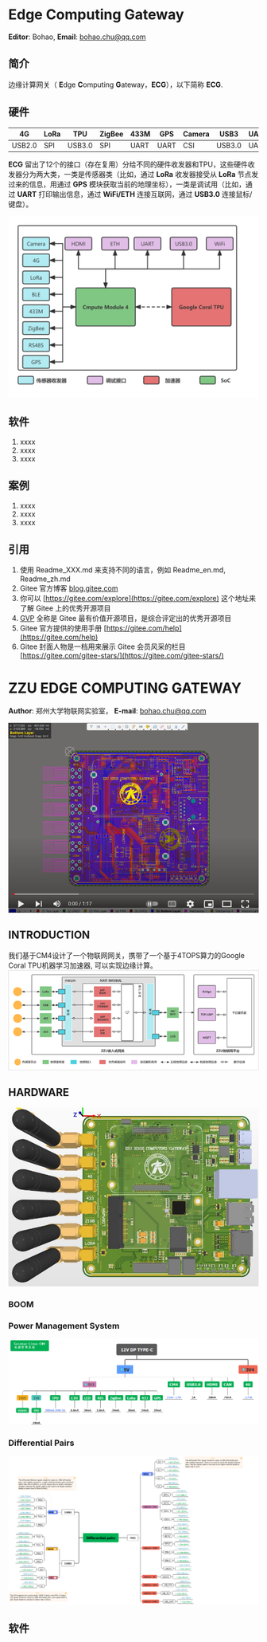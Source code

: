 #  **Edge Computing Gateway** 
**Editor**: Bohao, **Email**: bohao.chu@qq.com


## 简介

边缘计算网关（ **E**dge **C**omputing **G**ateway，**ECG**），以下简称 **ECG**.

## 硬件

|4G|LoRa|TPU|ZigBee|433M|GPS|Camera|USB3|UART|ETH|WiFi|BLE|
|---|---|---|---|---|---|---|---|---|---|---|---|
|USB2.0|SPI|USB3.0|SPI|UART|UART|CSI|USB3.0|UART|-|-|-|

**ECG** 留出了12个的接口（存在复用）分给不同的硬件收发器和TPU，这些硬件收发器分为两大类，一类是传感器类（比如，通过 **LoRa** 收发器接受从 **LoRa** 节点发过来的信息，用通过 **GPS** 模块获取当前的地理坐标），一类是调试用（比如，通过 **UART** 打印输出信息，通过 **WiFi/ETH** 连接互联网，通过 **USB3.0** 连接鼠标/键盘）。

![](./assets/img/HD.png)


## 软件

1.  xxxx
2.  xxxx
3.  xxxx

## 案例

1.  xxxx
2.  xxxx
3.  xxxx


## 引用

1.  使用 Readme\_XXX.md 来支持不同的语言，例如 Readme\_en.md, Readme\_zh.md
2.  Gitee 官方博客 [blog.gitee.com](https://blog.gitee.com)
3.  你可以 [https://gitee.com/explore](https://gitee.com/explore) 这个地址来了解 Gitee 上的优秀开源项目
4.  [GVP](https://gitee.com/gvp) 全称是 Gitee 最有价值开源项目，是综合评定出的优秀开源项目
5.  Gitee 官方提供的使用手册 [https://gitee.com/help](https://gitee.com/help)
6.  Gitee 封面人物是一档用来展示 Gitee 会员风采的栏目 [https://gitee.com/gitee-stars/](https://gitee.com/gitee-stars/)


# ZZU EDGE COMPUTING GATEWAY
**Author**: 郑州大学物联网实验室， **E-mail**: bohao.chu@qq.com

<a href="https://www.youtube.com/watch?v=U0yiJcg7bTg"><img src="./assets/img/youtube.png"></a>
## **INTRODUCTION**



我们基于CM4设计了一个物联网网关，携带了一个基于4TOPS算力的Google Coral TPU机器学习加速器, 可以实现边缘计算。
![functions](/assets/img/functions.png "Magic Gardens")



## **HARDWARE**

![gateway](/assets/img/gateway.jpg "Magic Gardens")

### **BOOM**

### **Power Management System**
![gateway](/assets/img/pms.png "Magic Gardens")

### **Differential Pairs**
![gateway](/assets/img/differential_pairs.png "Magic Gardens")


## 软件

